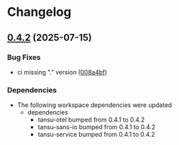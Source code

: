 # Changelog

## [0.4.2](https://github.com/tansu-io/tansu/compare/tansu-proxy-v0.4.1...tansu-proxy-v0.4.2) (2025-07-15)


### Bug Fixes

* ci missing "." version ([008a4bf](https://github.com/tansu-io/tansu/commit/008a4bff1a86b5736d9e1c4433220a76b39a8f28))


### Dependencies

* The following workspace dependencies were updated
  * dependencies
    * tansu-otel bumped from 0.4.1 to 0.4.2
    * tansu-sans-io bumped from 0.4.1 to 0.4.2
    * tansu-service bumped from 0.4.1 to 0.4.2
